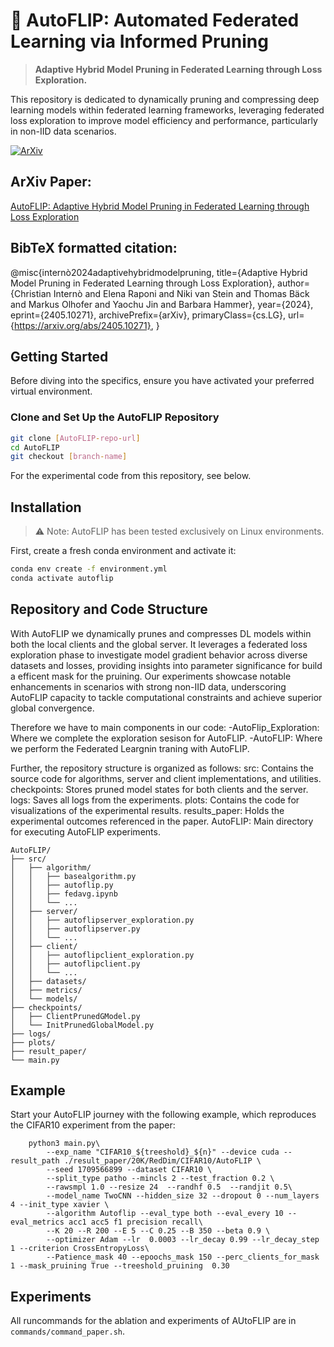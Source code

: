 # 🔄 AutoFLIP: Automated Federated Learning via Informed Pruning

> **Adaptive Hybrid Model Pruning in Federated Learning through Loss Exploration.** 

This repository is dedicated to dynamically pruning and compressing deep learning models within federated learning frameworks, leveraging federated loss exploration to improve model efficiency and performance, particularly in non-IID data scenarios.

[![ArXiv](https://img.shields.io/badge/ArXiv-Paper-green.svg?style=for-the-badge)](https://arxiv.org/abs/2405.10271)

## ArXiv Paper:
[AutoFLIP: Adaptive Hybrid Model Pruning in Federated Learning through Loss Exploration](https://arxiv.org/abs/2405.10271)

## BibTeX formatted citation:
@misc{internò2024adaptivehybridmodelpruning,
      title={Adaptive Hybrid Model Pruning in Federated Learning through Loss Exploration}, 
      author={Christian Internò and Elena Raponi and Niki van Stein and Thomas Bäck and Markus Olhofer and Yaochu Jin and Barbara Hammer},
      year={2024},
      eprint={2405.10271},
      archivePrefix={arXiv},
      primaryClass={cs.LG},
      url={https://arxiv.org/abs/2405.10271}, 
}


## Getting Started

Before diving into the specifics, ensure you have activated your preferred virtual environment.

### Clone and Set Up the AutoFLIP Repository

```bash
git clone [AutoFLIP-repo-url] 
cd AutoFLIP 
git checkout [branch-name]
```

For the experimental code from this repository, see below.

## Installation
> :warning: Note: AutoFLIP has been tested exclusively on Linux environments.

First, create a fresh conda environment and activate it:
```bash
conda env create -f environment.yml
conda activate autoflip
```
## Repository and Code Structure
With AutoFLIP we dynamically prunes and compresses DL models within both the local clients and the global server. It leverages a federated loss exploration phase to investigate model gradient behavior across diverse datasets and losses, providing insights into parameter significance for build a efficent mask for the pruining. Our experiments showcase notable enhancements in scenarios with strong non-IID data, underscoring AutoFLIP capacity to tackle computational constraints and achieve superior global convergence. 

Therefore we have to main components in our code:
-AutoFlip_Exploration: Where we complete the exploration sesison for AutoFLIP.
-AutoFLIP: Where we perform the Federated Leargnin traning with AutoFLIP.

Further, the repository structure is organized as follows:
src: Contains the source code for algorithms, server and client implementations, and utilities.
checkpoints: Stores pruned model states for both clients and the server.
logs: Saves all logs from the experiments.
plots: Contains the code for visualizations of the experimental results.
results_paper: Holds the experimental outcomes referenced in the paper.
AutoFLIP: Main directory for executing AutoFLIP experiments.

```
AutoFLIP/
├── src/
│   ├── algorithm/
│   │   ├── basealgorithm.py
│   │   ├── autoflip.py
│   │   ├── fedavg.ipynb
│   │   └── ...
│   ├── server/
│   │   ├── autoflipserver_exploration.py
│   │   ├── autoflipserver.py
│   │   └── ...
│   ├── client/
│   │   ├── autoflipclient_exploration.py
│   │   ├── autoflipclient.py
│   │   └── ...
│   ├── datasets/
│   ├── metrics/
│   └── models/
├── checkpoints/
│   ├── ClientPrunedGModel.py
│   └── InitPrunedGlobalModel.py
├── logs/
├── plots/
├── result_paper/
└── main.py
```

## Example
Start your AutoFLIP journey with the following example, which reproduces the CIFAR10 experiment from the paper:
```
    python3 main.py\
        --exp_name "CIFAR10_${treeshold}_${n}" --device cuda --result_path ./result_paper/20K/RedDim/CIFAR10/AutoFLIP \
        --seed 1709566899 --dataset CIFAR10 \
        --split_type patho --mincls 2 --test_fraction 0.2 \
        --rawsmpl 1.0 --resize 24  --randhf 0.5  --randjit 0.5\
        --model_name TwoCNN --hidden_size 32 --dropout 0 --num_layers 4 --init_type xavier \
        --algorithm Autoflip --eval_type both --eval_every 10 --eval_metrics acc1 acc5 f1 precision recall\
        --K 20 --R 200 --E 5 --C 0.25 --B 350 --beta 0.9 \
        --optimizer Adam --lr  0.0003 --lr_decay 0.99 --lr_decay_step 1 --criterion CrossEntropyLoss\
        --Patience_mask 40 --epoochs_mask 150 --perc_clients_for_mask 1 --mask_pruining True --treeshold_pruining  0.30
```
## Experiments
All runcommands for the ablation and experiments of AUtoFLIP are in `commands/command_paper.sh`.



